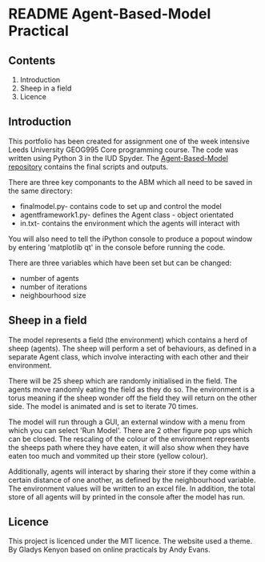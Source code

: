 # README Agent-Based-Model Practical

## Contents
1. Introduction
3. Sheep in a field
4. Licence

## Introduction
This portfolio has been created for assignment one of the week intensive Leeds University GEOG995 Core programming course. The code was written using Python 3 in the IUD Spyder. 
The [Agent-Based-Model repository](https://github.com/gladyskenyon/Agent-Based-Model) contains the final scripts and outputs. 

There are three key componants to the ABM which all need to be saved in the same directory:
* finalmodel.py- contains code to set up and control the model
* agentframework1.py- defines the Agent class - object orientated
* in.txt- contains the environment which the agents will interact with    

You will also need to tell the iPython console to produce a popout window by entering 'matplotlib qt' in the console before running the code.

There are three variables which have been set but can be changed:
* number of agents
* number of iterations
* neighbourhood size

## Sheep in a field
The model represents a field (the environment) which contains a herd of sheep (agents).
The sheep will perform a set of behaviours, as defined in a separate Agent class, which involve interacting with each other and their environment.

There will be 25 sheep which are randomly initialised in the field. The agents move randomly eating the field as they do so. The environment is a torus meaning if the sheep wonder off the field they will return on the other side. The model is animated and is set to iterate 70 times.

The model will  run through a GUI, an external window with a menu from which you can select 'Run Model'. There are 2 other figure pop ups which can be closed.
The rescaling of the colour of the environment represents the sheeps path where they have eaten, it will also show when they have eaten too much and vommited up their store (yellow colour).

Additionally, agents will interact by sharing their store if they come within a certain distance of one another, as defined by the neighbourhood variable.  
The environment values will be written to an excel file. In addition, the total store of all agents will by printed in the console after the model has run.

## Licence 
This project is licenced under the MIT licence.
The website used a theme.
By Gladys Kenyon based on online practicals by Andy Evans.
